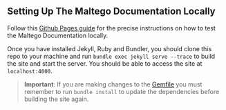 ## Setting Up The Maltego Documentation Locally

Follow this [Github Pages guide](https://docs.github.com/en/free-pro-team@latest/github/working-with-github-pages/testing-your-github-pages-site-locally-with-jekyll) for the precise instructions on how to test the Maltego Documentation locally.

Once you have installed Jekyll, Ruby and Bundler, you should clone this repo to your machine and run `bundle exec jekyll serve --trace` to build the site and start the server. You should be able to access the site at `localhost:4000`.

> __Important__: If you are making changes to the [Gemfile](../Gemfile) you must remember to run ```bundle install``` to update the dependencies before building the site again.
